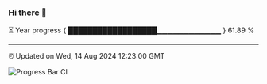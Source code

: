 ### Hi there 👋

⏳ Year progress { ██████████████████▁▁▁▁▁▁▁▁▁▁▁▁ } 61.89 %

---

⏰ Updated on Wed, 14 Aug 2024 12:23:00 GMT

![Progress Bar CI](https://github.com/liununu/liununu/workflows/Progress%20Bar%20CI/badge.svg)
